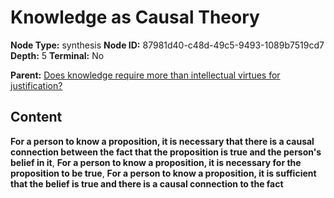 # Knowledge as Causal Theory

**Node Type:** synthesis
**Node ID:** 87981d40-c48d-49c5-9493-1089b7519cd7
**Depth:** 5
**Terminal:** No

**Parent:** [Does knowledge require more than intellectual virtues for justification?](does-knowledge-require-more-than-intellectual-virtues-for-justification-antithesis-5b65bdb7-3201-4245-a581-cbb55e0fc540.md)

## Content

**For a person to know a proposition, it is necessary that there is a causal connection between the fact that the proposition is true and the person's belief in it**, **For a person to know a proposition, it is necessary for the proposition to be true**, **For a person to know a proposition, it is sufficient that the belief is true and there is a causal connection to the fact**
